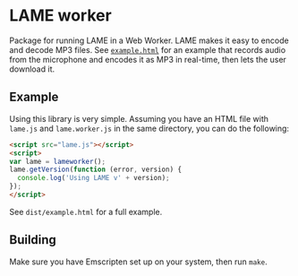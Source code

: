 LAME worker
===========

Package for running LAME in a Web Worker. LAME makes it easy to encode and decode MP3 files. See [`example.html`](http://blixt.nyc/js-lameworker/example.html) for an example that records audio from the microphone and encodes it as MP3 in real-time, then lets the user download it.


Example
-------

Using this library is very simple. Assuming you have an HTML file with `lame.js` and `lame.worker.js` in the same directory, you can do the following:

```html
<script src="lame.js"></script>
<script>
var lame = lameworker();
lame.getVersion(function (error, version) {
  console.log('Using LAME v' + version);
});
</script>
```

See `dist/example.html` for a full example.


Building
--------

Make sure you have Emscripten set up on your system, then run `make`.
